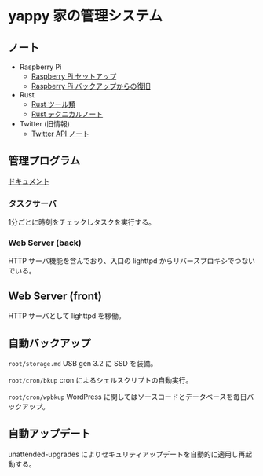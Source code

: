 # yappy 家の管理システム

## ノート

* Raspberry Pi
  * [Raspberry Pi セットアップ](./note/setup_pi.md)
  * [Raspberry Pi バックアップからの復旧](./note/recovery.md)
* Rust
  * [Rust ツール類](./note/rust_tools.md)
  * [Rust テクニカルノート](./note/rust_technote.md)
* Twitter (旧情報)
  * [Twitter API ノート](./note/twitter.md)

## 管理プログラム

<!--
  docs/doc/ は GitHub Ations から生成される。
  .github/workflows/doc.yml 参照
-->
[ドキュメント](./doc/rshanghai/index.html)

### タスクサーバ

1分ごとに時刻をチェックしタスクを実行する。

### Web Server (back)

HTTP サーバ機能を含んでおり、入口の lighttpd からリバースプロキシでつないでいる。

## Web Server (front)

HTTP サーバとして lighttpd を稼働。

## 自動バックアップ

`root/storage.md` USB gen 3.2 に SSD を装備。

`root/cron/bkup` cron によるシェルスクリプトの自動実行。

`root/cron/wpbkup` WordPress に関してはソースコードとデータベースを毎日バックアップ。

## 自動アップデート

unattended-upgrades によりセキュリティアップデートを自動的に適用し再起動する。
